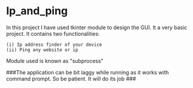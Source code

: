 # Ip_and_ping

In this project I have used tkinter module to design the GUI. It a very basic project.
It contains two functionalities:

    (i) Ip address finder of your device
    (ii) Ping any website or ip
    
Module used is known as "subprocess"

###The application can be bit laggy while running as it works with command prompt. So be patient. It will do its job ###

